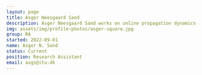 ```yaml
---
layout: page
title: Asger Neesgaard Sand
description: Asger Neesgaard Sand works on online propagation dynamics. He is currently working on studying cross-platform propagation of news content.
img: assets/img/profile-photos/asger-square.jpg
group: RA
started: 2022-09-01
name: Asger N. Sand
status: Current
position: Research Assistant
email: asgs@itu.dk
---
```


